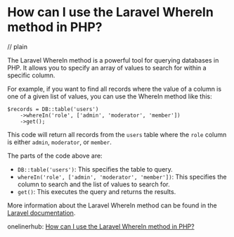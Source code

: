 # How can I use the Laravel WhereIn method in PHP?
// plain

The Laravel WhereIn method is a powerful tool for querying databases in PHP. It allows you to specify an array of values to search for within a specific column.

For example, if you want to find all records where the value of a column is one of a given list of values, you can use the WhereIn method like this:

```
$records = DB::table('users')
    ->whereIn('role', ['admin', 'moderator', 'member'])
    ->get();
```

This code will return all records from the `users` table where the `role` column is either `admin`, `moderator`, or `member`.

The parts of the code above are:
- `DB::table('users')`: This specifies the table to query.
- `whereIn('role', ['admin', 'moderator', 'member'])`: This specifies the column to search and the list of values to search for.
- `get()`: This executes the query and returns the results.

More information about the Laravel WhereIn method can be found in the [Laravel documentation](https://laravel.com/docs/5.7/queries#where-clauses).

onelinerhub: [How can I use the Laravel WhereIn method in PHP?](https://onelinerhub.com/php-laravel/how-can-i-use-the-laravel-wherein-method-in-php)